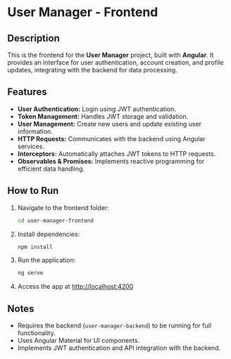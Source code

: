 # User Manager - Frontend

## Description
This is the frontend for the **User Manager** project, built with **Angular**. It provides an interface for user authentication, account creation, and profile updates, integrating with the backend for data processing.

## Features
- **User Authentication:** Login using JWT authentication.
- **Token Management:** Handles JWT storage and validation.
- **User Management:** Create new users and update existing user information.
- **HTTP Requests:** Communicates with the backend using Angular services.
- **Interceptors:** Automatically attaches JWT tokens to HTTP requests.
- **Observables & Promises:** Implements reactive programming for efficient data handling.

## How to Run

1. Navigate to the frontend folder:
   ```sh
   cd user-manager-frontend
   ```
2. Install dependencies:
   ```sh
   npm install
   ```
3. Run the application:
   ```sh
   ng serve
   ```
4. Access the app at [http://localhost:4200](http://localhost:4200)

## Notes
- Requires the backend (`user-manager-backend`) to be running for full functionality.
- Uses Angular Material for UI components.
- Implements JWT authentication and API integration with the backend.


